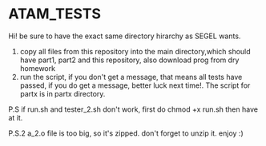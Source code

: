 # ATAM_TESTS
Hi!
be sure to have the exact same directory hirarchy as SEGEL wants.
1)	copy all files from this repository into the main directory,which should have part1, part2 and this repository, also download prog from dry homework
2) 	run the script, if you don't get a message, that means all tests have passed, if you do get a message, better luck next time!.
        The script for partx is in partx directory.

P.S if run.sh and tester_2.sh don't work, first do chmod +x run.sh then have at it.

P.S.2 a_2.o file is too big, so it's zipped. don't forget to unzip it.
enjoy :)

